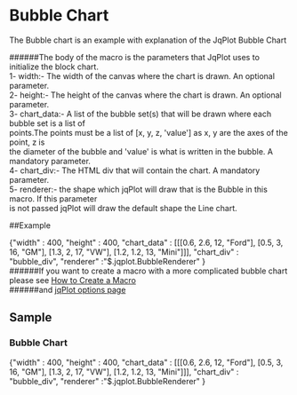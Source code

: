 [jqplot options]:http://www.jqplot.com/docs/files/jqPlotOptions-txt.html#jqPlot_Options
# Bubble Chart

The Bubble chart is an example with explanation of the JqPlot Bubble Chart


######The body of the macro is the parameters that JqPlot uses to initialize the block chart.  
    1- width:- The width of the canvas where the chart is drawn. An optional parameter.  
    2- height:- The height of the canvas where the chart is drawn. An optional parameter.  
    3- chart_data:- A list of the bubble set(s) that will be drawn where each bubble set is a list of  
       points.The points must be a list of [x, y, z, 'value'] as x, y are the axes of the point, z is  
       the diameter of the bubble and 'value' is what is written in the bubble. A mandatory parameter.  
    4- chart_div:- The HTML div that will contain the chart. A mandatory parameter.  
    5- renderer:- the shape which jqPlot will draw that is the Bubble in this macro. If this parameter  
       is not passed jqPlot will draw the default shape the Line chart.

##Example
    <div class="macro macro_jqplot">
        {"width" : 400,
         "height" : 400,
         "chart_data" : [[[0.6, 2.6, 12, "Ford"], [0.5, 3, 16, "GM"],
          [1.3, 2, 17, "VW"], [1.2, 1.2, 13, "Mini"]]],
         "chart_div" : "bubble_div",
         "renderer" :"$.jqplot.BubbleRenderer"
        }
    </div>
######If you want to create a macro with a more complicated bubble chart please see [How to Create a Macro](/sampleapp/#/alkiradocs/Macros_HOWTO)  
######and [jqPlot options page][jqplot options]  
## Sample
### Bubble Chart
<div class="macro macro_jqplot">
{"width" : 400,
 "height" : 400,
 "chart_data" : [[[0.6, 2.6, 12, "Ford"], [0.5, 3, 16, "GM"], [1.3, 2, 17, "VW"], [1.2, 1.2, 13, "Mini"]]],
 "chart_div" : "bubble_div",
 "renderer" :"$.jqplot.BubbleRenderer"
}
</div>